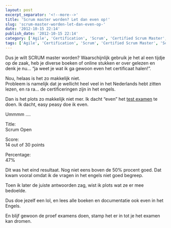 ```yaml
---
layout: post
excerpt_separator: '<!--more-->'
title: 'Scrum master worden? Let dan even op!'
slug: 'scrum-master-worden-let-dan-even-op-'
date: '2012-10-15 22:14'
publish_date: '2012-10-15 22:14'
category: ['Agile', 'Certification', 'Scrum', 'Certified Scrum Master', 'Scrum Master']
tags: ['Agile', 'Certification', 'Scrum', 'Certified Scrum Master', 'Scrum Master']
---
```

Dus je wilt SCRUM master worden? Waarschijnlijk gebruik je het al een tijdje
op de zaak, heb je diverse boeken of online stukken er over gelezen en denk je
nu… “ja weet je wat ik ga gewoon even het certificaat halen!”.

Nou, helaas is het zo makkelijk niet.  
Probleem is namelijk dat je wellicht heel veel in het Nederlands hebt zitten
lezen, en ra ra… de certificeringen zijn in het engels.

Dan is het plots zo makkelijk niet mer. Ik dacht “even” het [test
examen](https://www.scrum.org/Assessments/Scrum-Open-Assessment) te doen. Ik
dacht, easy peasy doe ik even.

Ummmm ….

Title:  
Scrum Open

Score:  
14 out of 30 points

Percentage:  
47%

Dit was het eind resultaat. Nog niet eens boven de 50% procent goed. Dat kwam
vooral omdat ik de vragen in het engels niet goed begreep.

Toen ik later de juiste antwoorden zag, wist ik plots wat ze er mee bedoelde.

Dus doe jezelf een lol, en lees alle boeken en documentatie ook even in het
Engels.

En blijf gewoon de proef examens doen, stamp het er in tot je het examen kan
dromen.

